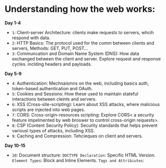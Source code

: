 # Understanding how the web works: 
**Day 1-4**
- `1`: Client-server Architecture: clients make requests to servers, whcih respond with data.
- `2`: HTTP Basics: The protocol used for the comm between clients and servers, Methods: GET, PUT, POST...
- `3`: Communcation and Domain Name System (DNS): How data exchanged between the client and server. Explore request and response cycles. inclding headers and payloads. 

**Day 5-9**
- `4`: Authentication: Mechnaismns on the web, including basics auth, token-based authentication and OAuth. 
- `5`: Cookies and Sessions: How these used to maintain stateful interactions between cleints and servers. 
- `6`: XSS (Cross-site-scripting): Learn about XSS attacks, where malicious scripts are injected into web pages. 
- `7`: CORS: Cross-origin-resources scripting: Explore CORS< a security feature impelmented by web broswer to control cross-origin requests>.
- `8`: CSP (Content Security Policy): Security standards that helps prevent variousl types of attacks, including XSS. 
- `9`: Caching and Compression: Tehcieques on client and servers. 

**Day 10-15**
- `10`: Document structure: 
`DOCTYPE Declaration`: Specific HTML Version. 
`Element Types`: Block and Inline Elements. 
`Tags and Attribiutes`: <script> <link>
`Content Organization`: <ul> <ol> <h1> <table> <tr> <td> <th>
`Interactivity`: Anchors: <a> <forms> <input>
`Multimedia`: <img>
`Sematic Elements`: <header> <nav> <article> <footer>
`Client-side stroage`: LocalStorage, sessionStorage.

**Day 16-21**
- Basics CSS: color, background, margin, padding, border and font-size. 
- Selectors: Class, Id.
- Box Model: CSS box model, includes content, padding, border and margin. 
- Font & Typography: font-family, font-size, font-weight, line-height. 
- Positioning: static, absolute, relative, fixed. 
- Units: (absolute + relative): px, %, rem, vh, wh, em. 
- Float, display, flex: display, inline, inline-block, none, block. 

**Day 22-27**
- Primitive Scopes and Hoisting: numbers, strings, booleans, null, undefined, and symbols. 
- Variables: Var, let, const
- Operators: JS, including arithmetic, comparsion, logical, assigment, and bitwise operators. 
- Type Conversion: coercion and conversion. 
- Array methods: push, pop, shift, unshift, splice, slice etc. 
- Object Methods: object creation, properties, obj manipulation and access using dot notation and bracket notation. 
- Function and Arrow Function: scope, parameters and returns. expresssion syntax. 
- Timeout and Interval: setTimeout and setInterval. 

**Day 28-31**
# version Control 
- Cloning
- Commting changes
- Syncing with remote
- Branching
- Merging and rebase
- Wrokflow strategies. 

**Day 32-36**
- Components and JSX: syntax extension similar with XML/Javascript.
- State and Props
- Class Components and Lifecycle. 
- Functional Components. 

**Day 37-43**
- Hooks Basics: useState, useEffect, useRef. 
- Advance Hooks: custom hooks creation. 
- Event Handling: Explroe event handling in react and data passing to event handlers. 
- Forms and Validation: Work with forms, controlled component, and validation. 

**Day 44-48**
- Context API: Global state in React, avoid prop drilling in nested components. 
- Styling in React: SASS, tailwindCSS. 
- React-Router: enable navigation and routing in react. 

**49-50**
- Deploying a react app: